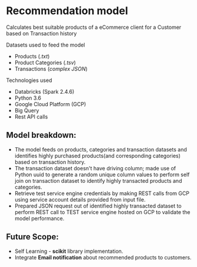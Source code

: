 # Recommendation model 
Calculates best suitable products of a eCommerce client for a Customer based on Transaction history

Datasets used to feed the model
- Products (*.txt*)
- Product Categories (*.tsv*)
- Transactions (*complex JSON*)

Technologies used
- Databricks (Spark 2.4.6)
- Python 3.6
- Google Cloud Platform (GCP)
- Big Query
- Rest API calls

## **Model breakdown**:

- The model feeds on products, categories and transaction datasets and identifies highly purchased products(and corresponding categories) based on transaction history.
- The transaction dataset doesn't have driving column; made use of Python uuid to generate a random unique column values to perform self join on transaction dataset to identify highly transacted products and categories.
- Retrieve test service engine credentials by making REST calls from GCP using service account details provided from input file.
- Prepared JSON request out of identified highly transacted dataset to perform REST call to TEST service engine hosted on GCP to validate the model performance.

## **Future Scope**:
- Self Learning - **scikit** library implementation.
- Integrate **Email notification** about recommended products to customers.